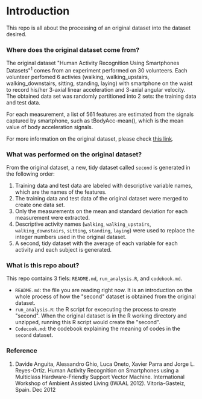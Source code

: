 Introduction
=============
This repo is all about the processing of an original dataset into the dataset desired.


### Where does the original dataset come from?

The original dataset "Human Activity Recognition Using Smartphones Datasets"<sup>1</sup> comes from an experiment performed on 30 volunteers. Each volunteer perfomed 6 activies (walking, walking_upstairs, walking_downstairs, sitting, standing, laying) with smartphone on the waist to record his/her 3-axial linear acceleration and 3-axial angular velocity. The obtained data set was randomly partitioned into 2 sets: the training data and test data.

For each measurement, a list of 561 features are estimated from the signals captured by smartphone, such as tBodyAcc-mean(), which is the mean value of body acceleration signals.

For more information on the original dataset, please check [this link](http://archive.ics.uci.edu/ml/datasets/Human+Activity+Recognition+Using+Smartphones#).


### What was performed on the original dataset?

From the original dataset, a new, tidy dataset called `second` is generated in the following order:
 1. Training data and test data are labeled with descriptive variable names, which are the names of the features.
 2. The training data and test data of the original dataset were merged to create one data set.
 3. Only the measurements on the mean and standard deviation for each measurement were extracted.
 4. Descriptive activity names (`walking`, `walking_upstairs`, `walking_downstairs`, `sitting`, `standing`, `laying`) were used to replace the integer numbers used in the original dataset.
 5. A second, tidy dataset with the average of each variable for each activity and each subject is generated.  

 
### What is this repo about?

This repo contains 3 fiels: `README.md`, `run_analysis.R`, and `codebook.md`. 
  * `README.md`: the file you are reading right now. It is an introduction on the whole process of how the "second" dataset is obtained from the original dataset.  
  * `run_analysis.R`: the R script for excecuting the process to create "second". When the original dataset is in the R working directory and unzipped, running this R script would create the "second".
  * `Codecook.md`: the codebook explaining the meaning of codes in the `second` dataset.

  
### Reference

 1. Davide Anguita, Alessandro Ghio, Luca Oneto, Xavier Parra and Jorge L. Reyes-Ortiz. Human Activity Recognition on Smartphones using a Multiclass Hardware-Friendly Support Vector Machine. International Workshop of Ambient Assisted Living (IWAAL 2012). Vitoria-Gasteiz, Spain. Dec 2012




